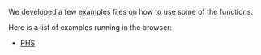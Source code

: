 We developed a few [examples](https://github.com/FedericoTartarini/jsthermalcomfort/tree/main/docs/examples) files on how to use some of the functions.

Here is a list of examples running in the browser:
- [PHS](/docs/examples/phs.html)